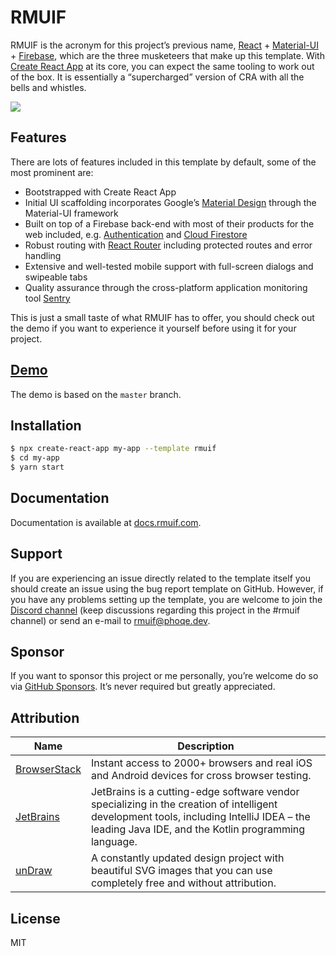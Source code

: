 # RMUIF

RMUIF is the acronym for this project’s previous name, [React](https://reactjs.org) + [Material-UI](https://material-ui.com) + [Firebase](https://firebase.google.com), which are the three musketeers that make up this template. With [Create React App](https://create-react-app.dev) at its core, you can expect the same tooling to work out of the box. It is essentially a “supercharged” version of CRA with all the bells and whistles.

<img src="https://user-images.githubusercontent.com/7033377/73071460-13c58000-3eb3-11ea-9ed2-f5d9b5e8fc5b.png">

## Features

There are lots of features included in this template by default, some of the most prominent are:

- Bootstrapped with Create React App
- Initial UI scaffolding incorporates Google’s [Material Design](https://material.io) through the Material-UI framework
- Built on top of a Firebase back-end with most of their products for the web included, e.g. [Authentication](https://firebase.google.com/products/auth) and [Cloud Firestore](https://firebase.google.com/products/firestore)
- Robust routing with [React Router](https://reacttraining.com/react-router/web) including protected routes and error handling
- Extensive and well-tested mobile support with full-screen dialogs and swipeable tabs
- Quality assurance through the cross-platform application monitoring tool [Sentry](https://sentry.io)

This is just a small taste of what RMUIF has to offer, you should check out the demo if you want to experience it yourself before using it for your project.

## [Demo](https://demo.rmuif.com)

The demo is based on the `master` branch.

## Installation
```bash
$ npx create-react-app my-app --template rmuif
$ cd my-app
$ yarn start
```

## Documentation

Documentation is available at [docs.rmuif.com](https://docs.rmuif.com).

## Support

If you are experiencing an issue directly related to the template itself you should create an issue using the bug report template on GitHub. However, if you have any problems setting up the template, you are welcome to join the [Discord channel](https://discord.gg/5Ann5C3) (keep discussions regarding this project in the #rmuif channel) or send an e-mail to [rmuif@phoqe.dev](mailto:rmuif@phoqe.dev).

## Sponsor

If you want to sponsor this project or me personally, you’re welcome do so via [GitHub Sponsors](https://github.com/sponsors/phoqe). It’s never required but greatly appreciated.

## Attribution

| Name                                         | Description                                                                                                                                                                                     |
| -------------------------------------------- | ----------------------------------------------------------------------------------------------------------------------------------------------------------------------------------------------- |
| [BrowserStack](https://www.browserstack.com) | Instant access to 2000+ browsers and real iOS and Android devices for cross browser testing.                                                                                                    |
| [JetBrains](https://www.jetbrains.com)       | JetBrains is a cutting-edge software vendor specializing in the creation of intelligent development tools, including IntelliJ IDEA – the leading Java IDE, and the Kotlin programming language. |
| [unDraw](https://undraw.co)                  | A constantly updated design project with beautiful SVG images that you can use completely free and without attribution.                                                                         |

## License
MIT
